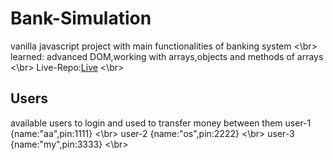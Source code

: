 # Bank-Simulation
vanilla javascript project with main functionalities of banking system <\br>
learned: advanced DOM,working with arrays,objects and methods of arrays <\br>
Live-Repo:[Live](https://mahmoudselassy.github.io/Bank-Simulation/) <\br>
## Users
available users to login and used to transfer money between them
user-1 {name:"aa",pin:1111} <\br>
user-2 {name:"os",pin:2222} <\br>
user-3 {name:"my",pin:3333} <\br>
